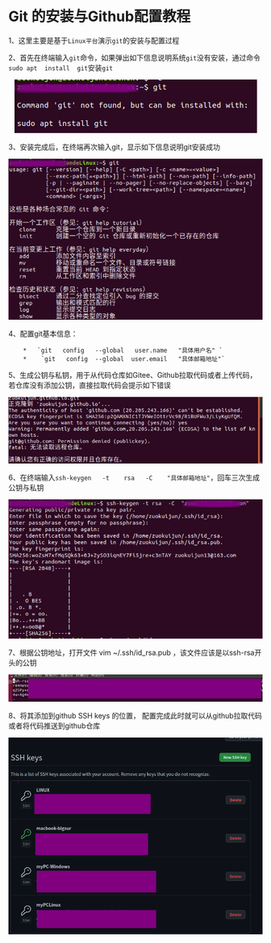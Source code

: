 # Git 的安装与Github配置教程

1、这里主要是基于`Linux平台`演示`git`的安装与配置过程

2、首先在终端输入`git`命令，如果弹出如下信息说明系统`git`没有安装，通过命令`sudo apt  install  git`安装`git`

<p align="center">
    <img src="../images/git1.png"/>
</p>

3、安装完成后，在终端再次输入git，显示如下信息说明git安装成功

<p align="center">
    <img src="../images/git2.png"/>
</p>

4、配置git基本信息：

		*   `git   config   --global   user.name   "具体用户名" `
		*    `git   config  --global  user.email   "具体邮箱地址"`

 5、生成公钥与私钥，用于从代码仓库如Gitee、Github拉取代码或者上传代码，若仓库没有添加公钥，直接拉取代码会提示如下错误

<p align="center">
    <img src="../images/git3.png"/>
</p>

6、在终端输入`ssh-keygen   -t    rsa   -C    "具体邮箱地址"`，回车三次生成公钥与私钥

<p align="center">
    <img src="../images/git4.png"/>
</p>

7、根据公钥地址，打开文件 vim  ~/.ssh/id_rsa.pub ，该文件应该是以ssh-rsa开头的公钥

<p align="center">
    <img src="../images/git5.png"/>
</p>

8、将其添加到github SSH keys 的位置， 配置完成此时就可以从github拉取代码或者将代码推送到github仓库

<p align="center">
    <img src="../images/git6.png"/>
</p>
